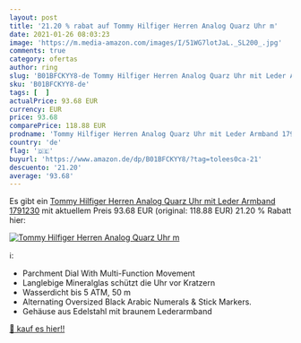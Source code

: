 ```yaml
---
layout: post
title: '21.20 % rabat auf Tommy Hilfiger Herren Analog Quarz Uhr m'
date: 2021-01-26 08:03:23
image: 'https://m.media-amazon.com/images/I/51WG7lotJaL._SL200_.jpg'
comments: true
category: ofertas
author: ring
slug: 'B01BFCKYY8-de Tommy Hilfiger Herren Analog Quarz Uhr mit Leder Armband...'
sku: 'B01BFCKYY8-de'
tags: [  ]
actualPrice: 93.68 EUR
currency: EUR
price: 93.68
comparePrice: 118.88 EUR
prodname: 'Tommy Hilfiger Herren Analog Quarz Uhr mit Leder Armband 1791230'
country: 'de'
flag: '🇩🇪'
buyurl: 'https://www.amazon.de/dp/B01BFCKYY8/?tag=tolees0ca-21'
descuento: '21.20'
average: '93.68'
---
```


Es gibt ein [Tommy Hilfiger Herren Analog Quarz Uhr mit Leder Armband 1791230](https://www.amazon.de/dp/B01BFCKYY8/?tag=tolees0ca-21) mit aktuellem Preis 93.68 EUR (original: 118.88 EUR) 21.20 % Rabatt hier:

[![Tommy Hilfiger Herren Analog Quarz Uhr m](https://m.media-amazon.com/images/I/51WG7lotJaL._SL200_.jpg)](https://www.amazon.de/dp/B01BFCKYY8/?tag=tolees0ca-21)

ℹ️:

- Parchment Dial With Multi-Function Movement
- Langlebige Mineralglas schützt die Uhr vor Kratzern
- Wasserdicht bis 5 ATM, 50 m
- Alternating Oversized Black Arabic Numerals & Stick Markers.
- Gehäuse aus Edelstahl mit braunem Lederarmband

[🛒 kauf es hier!!](https://www.amazon.de/dp/B01BFCKYY8/?tag=tolees0ca-21)
